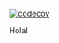 [![codecov](https://img.shields.io/codecov.io/gh/enzoponf3/AlgoOfEmpiressvg)](https://codecov.io/gh/enzoponf3/AlgoOfEmpires)


Hola!
